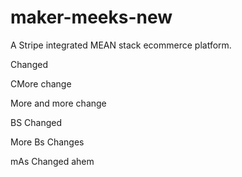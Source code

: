 # maker-meeks-new

A Stripe integrated MEAN stack ecommerce platform.


Changed

CMore change

More and more change


BS Changed


More Bs Changes


mAs Changed ahem
